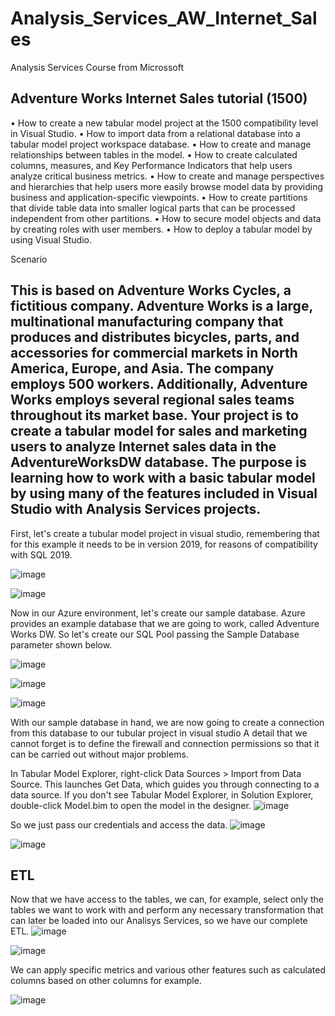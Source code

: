 # Analysis_Services_AW_Internet_Sales
Analysis Services Course from Microssoft 

Adventure Works Internet Sales tutorial (1500)
---------------------------------------------------------------------------------------------------------------------------------------------------------
•	How to create a new tabular model project at the 1500 compatibility level in Visual Studio.
•	How to import data from a relational database into a tabular model project workspace database.
•	How to create and manage relationships between tables in the model.
•	How to create calculated columns, measures, and Key Performance Indicators that help users analyze critical business metrics.
•	How to create and manage perspectives and hierarchies that help users more easily browse model data by providing business and application-specific viewpoints.
•	How to create partitions that divide table data into smaller logical parts that can be processed independent from other partitions.
•	How to secure model objects and data by creating roles with user members.
•	How to deploy a tabular model by using Visual Studio.

Scenario

This  is based on Adventure Works Cycles, a fictitious company. Adventure Works is a large, multinational manufacturing company that produces and distributes bicycles, parts, and accessories for commercial markets in North America, Europe, and Asia. The company employs 500 workers. Additionally, Adventure Works employs several regional sales teams throughout its market base. Your project is to create a tabular model for sales and marketing users to analyze Internet sales data in the AdventureWorksDW database. The purpose is learning how to work with a basic tabular model by using many of the features included in Visual Studio with Analysis Services projects.
---------------------------------------------------------------------------------------------------------------------------------------------------------

First, let's create a tubular model project in visual studio, remembering that for this example it needs to be in version 2019, for reasons of compatibility with SQL 2019.

![image](https://user-images.githubusercontent.com/81394440/163251139-29e9b6a7-3398-45fb-bafa-9b4ed1809a14.png)

![image](https://user-images.githubusercontent.com/81394440/163251208-eac4ecfa-9d0d-476c-94ea-42b6483f8dac.png)

Now in our Azure environment, let's create our sample database. Azure provides an example database that we are going to work, called Adventure Works DW. So let's create our SQL Pool passing the Sample Database parameter shown below.

![image](https://user-images.githubusercontent.com/81394440/163252277-b13568a6-4567-49e8-8e80-71122a3096fc.png)

![image](https://user-images.githubusercontent.com/81394440/163252297-d1485825-22ca-43f9-a5ea-a48e02e1f197.png)

![image](https://user-images.githubusercontent.com/81394440/163252325-8e688dd8-f054-4eda-b0c5-e1490fa87b11.png)

With our sample database in hand, we are now going to create a connection from this database to our tubular project in visual studio
A detail that we cannot forget is to define the firewall and connection permissions so that it can be carried out without major problems.

In Tabular Model Explorer, right-click Data Sources > Import from Data Source.
This launches Get Data, which guides you through connecting to a data source. If you don't see Tabular Model Explorer, in Solution Explorer, double-click Model.bim to open the model in the designer.
![image](https://user-images.githubusercontent.com/81394440/163253307-84441755-6679-4953-bc27-9aabe7b92c35.png)

So we just pass our credentials and access the data.
![image](https://user-images.githubusercontent.com/81394440/163253404-6010c9d2-712d-4e50-8c25-20763fd90fc6.png)

![image](https://user-images.githubusercontent.com/81394440/163253418-6dc12743-9f8d-4de6-af86-285601b1ae14.png)

ETL
---------------------------------------------------------------------------------------------------------------------------------------------------------

Now that we have access to the tables, we can, for example, select only the tables we want to work with and perform any necessary transformation that can later be loaded into our Analisys Services, so we have our complete ETL.
![image](https://user-images.githubusercontent.com/81394440/163254787-1c623278-a549-402c-b389-066b124870ca.png)

![image](https://user-images.githubusercontent.com/81394440/163254282-f8e080ae-9e6f-4e2e-b5cb-8be9efdd43a5.png)

We can apply specific metrics and various other features such as calculated columns based on other columns for example.

![image](https://user-images.githubusercontent.com/81394440/163254571-797d45b0-41d1-4d2f-ac11-6b4104fbb917.png)





